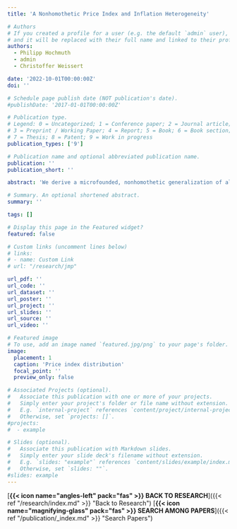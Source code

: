 ```yaml
---
title: 'A Nonhomothetic Price Index and Inflation Heterogeneity'

# Authors
# If you created a profile for a user (e.g. the default `admin` user), write the username (folder name) here
# and it will be replaced with their full name and linked to their profile.
authors:
  - Philipp Hochmuth
  - admin
  - Christoffer Weissert

date: '2022-10-01T00:00:00Z'
doi: ''

# Schedule page publish date (NOT publication's date).
#publishDate: '2017-01-01T00:00:00Z'

# Publication type.
# Legend: 0 = Uncategorized; 1 = Conference paper; 2 = Journal article;
# 3 = Preprint / Working Paper; 4 = Report; 5 = Book; 6 = Book section;
# 7 = Thesis; 8 = Patent; 9 = Work in progress
publication_types: ['9']

# Publication name and optional abbreviated publication name.
publication: ''
publication_short: ''

abstract: 'We derive a microfounded, nonhomothetic generalization of all known superlative price indices, including the Fisher, the Törnqvist, and the Sato-Vartia indices. The index varies continuously along the expenditure distribution, aggregates consistently across heterogeneous households and largely avoids the need for estimation. In an empirical application to the United States using CEX-CPI data for the period 1995--2020, we find: (i) poor and rich households experience on average the same inflation rate; but (ii) inflation for the poorest decile is more than 2.5 times as volatile as that of the richest decile; and (iii) this higher volatility primarily stems from a larger exposure to price changes in food, gas and utilities. Points (i) and (ii) stand in contrast to findings based on the methods used in most previous measurements of inflation inequality, since these methods do not completely purge the underlying cost-of-living indices from income effects.'

# Summary. An optional shortened abstract.
summary: ''

tags: []

# Display this page in the Featured widget?
featured: false

# Custom links (uncomment lines below)
# links:  
# - name: Custom Link
# url: "/research/jmp"

url_pdf: ''
url_code: ''
url_dataset: ''
url_poster: ''
url_project: ''
url_slides: ''
url_source: ''
url_video: ''

# Featured image
# To use, add an image named `featured.jpg/png` to your page's folder.
image:
  placement: 1
  caption: 'Price index distribution'
  focal_point: ''
  preview_only: false

# Associated Projects (optional).
#   Associate this publication with one or more of your projects.
#   Simply enter your project's folder or file name without extension.
#   E.g. `internal-project` references `content/project/internal-project/index.md`.
#   Otherwise, set `projects: []`.
#projects:
#  - example

# Slides (optional).
#   Associate this publication with Markdown slides.
#   Simply enter your slide deck's filename without extension.
#   E.g. `slides: "example"` references `content/slides/example/index.md`.
#   Otherwise, set `slides: ""`.
#slides: example
---
```


[**{{< icon name="angles-left" pack="fas" >}} BACK TO RESEARCH**]({{< ref "/research/index.md" >}} "Back to Research")
**<span class="middot-divider"></span>**
[**{{< icon name="magnifying-glass" pack="fas" >}} SEARCH AMONG PAPERS**]({{< ref "/publication/_index.md" >}} "Search Papers")
